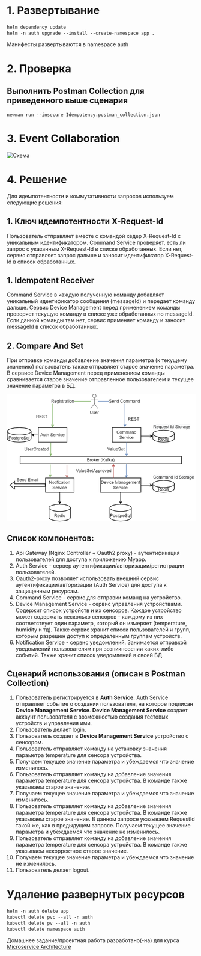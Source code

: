 # 1. Развертывание
    helm dependency update
    helm -n auth upgrade --install --create-namespace app .
Манифесты развертываются в namespace auth

# 2. Проверка
## Выполнить Postman Collection для приведенного выше сценария
    newman run --insecure Idempotency.postman_collection.json

# 3. Event Collaboration
![Схема](https://www.plantuml.com/plantuml/proxy?cache=no&src=https://raw.githubusercontent.com/pav37/stream-processing-homework/main/Event_Collaboration/Event_Collaboration.puml)

# 4. Решение
Для идемпотентности и коммутативности запросов используем следующие решения:
## 1. Ключ идемпотентности X-Request-Id
Пользователь отправляет вместе с командой хедер X-Request-Id с уникальным идентификатором. 
Command Service проверяет, есть ли запрос с указанным X-Request-Id в списке обработанных. 
Если нет, сервис отправляет запрос дальше и заносит идентификатор X-Request-Id в список обработанных.
## 1. Idempotent Receiver
Command Service в каждую полученную команду добавляет уникальный идентификатор сообщения (messageId) и передает команду дальше.
Сервис Device Management перед применением команды проверяет текущую команду в списке уже обработанных по messageId. 
Если данной команды там нет, сервис применяет команду и заносит messageId в список обработанных.
## 2. Compare And Set
При отправке команды добавление значения параметра (к текущему значению) пользователь также отправляет старое значение параметра.
В сервисе Device Management перед применением команды сравнивается старое значение отправленное пользователем и текущее значение параметра в БД.


![Решение](Streaming.png)
## Список компонентов:
1. Api Gateway (Nginx Controller + Oauth2 proxy) - аутентификация пользователей для доступа к приложению Myapp.
2. Auth Service - сервер аутентификации/авторизации/регистрации пользователей.
3. Oauth2-proxy позволяет использовать внешний сервис аутентификации/авторизации (Auth Service) для доступа к защищенным ресурсам.
4. Command Service - сервис для отправки команд на устройство.
5. Device Management Service - сервис управления устройствами. Содержит список устройств и их сенсоров. 
Каждое устройство может содержать несколько сенсоров - каждому из них соответствует один параметр, который он измеряет (temperature, humidity и тд).
Также сервис хранит список пользователей и групп, которым разрешен доступ к определенным группам устройств.
6. Notification Service - сервис уведомлений. Занимается отправкой уведомлений пользователям при возникновении каких-либо событий. Также хранит список уведомлений в своей БД.

## Сценарий использования (описан в Postman Collection)
1. Пользователь регистрируется в **Auth Service**. 
Auth Service отправляет событие о создании пользователя, на которое подписан **Device Management Service**. 
**Device Management Service** создает аккаунт пользователя с возможностью создания тестовых устройств и управления ими.
2. Пользователь делает login.
3. Пользователь создает в **Device Management Service** устройство с сенсором.
4. Пользователь отправляет команду на установку значения параметра temperature для сенсора устройства.
5. Получаем текущее значение параметра и убеждаемся что значение изменилось.
6. Пользователь отправляет команду на добавление значения параметра temperature для сенсора устройства. В команде также указываем старое значение.
7. Получаем текущее значение параметра и убеждаемся что значение изменилось.
8. Пользователь отправляет команду на добавление значения параметра temperature для сенсора устройства. В команде также указываем старое значение. 
   В данном запросе указываем RequestId такой же, как в предыдущем запросе.
Получаем текущее значение параметра и убеждаемся что значение не изменилось.
9. Пользователь отправляет команду на добавление значения параметра temperature для сенсора устройства. В команде также указываем некорректное старое значение.
10. Получаем текущее значение параметра и убеждаемся что значение не изменилось.
11. Пользователь делает logout.


# Удаление развернутых ресурсов
    helm -n auth delete app 
    kubectl delete pvc --all -n auth
    kubectl delete pv --all -n auth
    kubectl delete namespace auth

Домашнее задание/проектная работа разработано(-на) для курса [Microservice Architecture](https://otus.ru/lessons/microservice-architecture)
